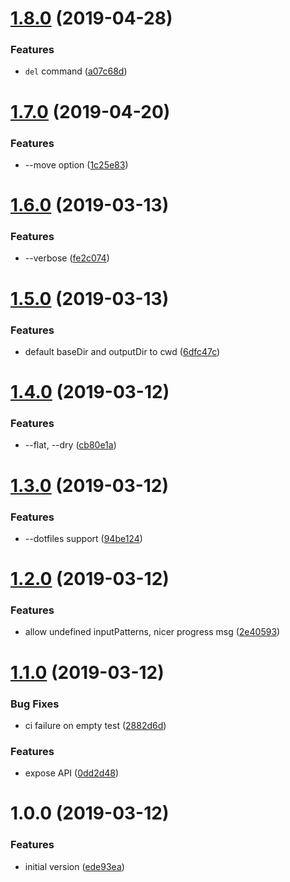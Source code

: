 # [1.8.0](https://github.com/NaturalCycles/kpy/compare/v1.7.0...v1.8.0) (2019-04-28)


### Features

* `del` command ([a07c68d](https://github.com/NaturalCycles/kpy/commit/a07c68d))

# [1.7.0](https://github.com/NaturalCycles/kpy/compare/v1.6.0...v1.7.0) (2019-04-20)


### Features

* --move option ([1c25e83](https://github.com/NaturalCycles/kpy/commit/1c25e83))

# [1.6.0](https://github.com/kirillgroshkov/kpy/compare/v1.5.0...v1.6.0) (2019-03-13)


### Features

* --verbose ([fe2c074](https://github.com/kirillgroshkov/kpy/commit/fe2c074))

# [1.5.0](https://github.com/kirillgroshkov/kpy/compare/v1.4.0...v1.5.0) (2019-03-13)


### Features

* default baseDir and outputDir to cwd ([6dfc47c](https://github.com/kirillgroshkov/kpy/commit/6dfc47c))

# [1.4.0](https://github.com/kirillgroshkov/kpy/compare/v1.3.0...v1.4.0) (2019-03-12)


### Features

* --flat, --dry ([cb80e1a](https://github.com/kirillgroshkov/kpy/commit/cb80e1a))

# [1.3.0](https://github.com/kirillgroshkov/kpy/compare/v1.2.0...v1.3.0) (2019-03-12)


### Features

* --dotfiles support ([94be124](https://github.com/kirillgroshkov/kpy/commit/94be124))

# [1.2.0](https://github.com/kirillgroshkov/kpy/compare/v1.1.0...v1.2.0) (2019-03-12)


### Features

* allow undefined inputPatterns, nicer progress msg ([2e40593](https://github.com/kirillgroshkov/kpy/commit/2e40593))

# [1.1.0](https://github.com/kirillgroshkov/kpy/compare/v1.0.0...v1.1.0) (2019-03-12)


### Bug Fixes

* ci failure on empty test ([2882d6d](https://github.com/kirillgroshkov/kpy/commit/2882d6d))


### Features

* expose API ([0dd2d48](https://github.com/kirillgroshkov/kpy/commit/0dd2d48))

# 1.0.0 (2019-03-12)


### Features

* initial version ([ede93ea](https://github.com/kirillgroshkov/kpy/commit/ede93ea))
